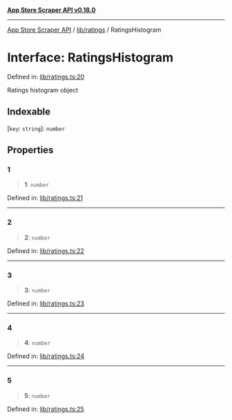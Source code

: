 [**App Store Scraper API v0.18.0**](../../../README.md)

***

[App Store Scraper API](../../../modules.md) / [lib/ratings](../README.md) / RatingsHistogram

# Interface: RatingsHistogram

Defined in: [lib/ratings.ts:20](https://github.com/facundoolano/app-store-scraper/blob/113d925388ad33c5af9077ca637c241f2bf7e574/lib/ratings.ts#L20)

Ratings histogram object

## Indexable

\[`key`: `string`\]: `number`

## Properties

### 1

> **1**: `number`

Defined in: [lib/ratings.ts:21](https://github.com/facundoolano/app-store-scraper/blob/113d925388ad33c5af9077ca637c241f2bf7e574/lib/ratings.ts#L21)

***

### 2

> **2**: `number`

Defined in: [lib/ratings.ts:22](https://github.com/facundoolano/app-store-scraper/blob/113d925388ad33c5af9077ca637c241f2bf7e574/lib/ratings.ts#L22)

***

### 3

> **3**: `number`

Defined in: [lib/ratings.ts:23](https://github.com/facundoolano/app-store-scraper/blob/113d925388ad33c5af9077ca637c241f2bf7e574/lib/ratings.ts#L23)

***

### 4

> **4**: `number`

Defined in: [lib/ratings.ts:24](https://github.com/facundoolano/app-store-scraper/blob/113d925388ad33c5af9077ca637c241f2bf7e574/lib/ratings.ts#L24)

***

### 5

> **5**: `number`

Defined in: [lib/ratings.ts:25](https://github.com/facundoolano/app-store-scraper/blob/113d925388ad33c5af9077ca637c241f2bf7e574/lib/ratings.ts#L25)
